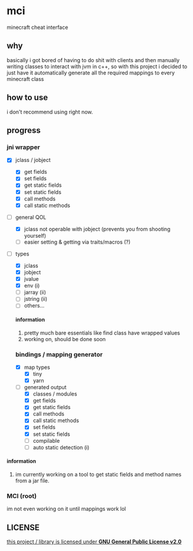 # mci
minecraft cheat interface

## why

basically i got bored of having to do shit with clients and then manually writing classes to interact with jvm in c++,
so with this project i decided to just have it automatically generate all the required mappings to every minecraft class

## how to use
i don't recommend using right now.

## progress 
### jni wrapper
- [x] jclass / jobject
  - [x] get fields
  - [x] set fields
  - [x] get static fields
  - [x] set static fields
  - [x] call methods
  - [x] call static methods
- [ ] general QOL
  - [x] jclass not operable with jobject (prevents you from shooting yourself)
  - [ ] easier setting & getting via traits/macros (?)
- [ ] types
  - [x] jclass
  - [x] jobject
  - [x] jvalue
  - [x] env (i)
  - [ ] jarray (ii)
  - [ ] jstring (ii)
  - [ ] others...
  #### information
  1. pretty much bare essentials like find class have wrapped values
  2. working on, should be done soon
  
  ### bindings / mapping generator
  - [x] map types
    - [x] tiny
    - [x] yarn
  - [ ] generated output
    - [x] classes / modules
    - [x] get fields
    - [x] get static fields
    - [x] call methods
    - [x] call static methods
    - [x] set fields
    - [x] set static fields
    - [ ] compilable 
    - [ ] auto static detection (i)
 #### information
 1. im currently working on a tool to get static fields and method names from a jar file.
 ### MCI (root)
 im not even working on it until mappings work lol


## LICENSE
[this project / library is licensed under **GNU General Public License v2.0**](https://github.com/pozm/mci/blob/master/LICENSE)
